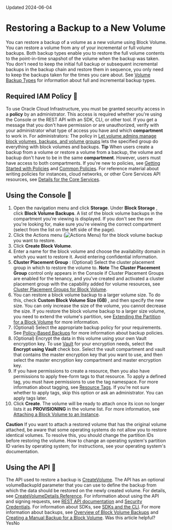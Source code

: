 Updated 2024-06-04
# Restoring a Backup to a New Volume
You can restore a backup of a volume as a new volume using Block Volume. 
You can restore a volume from any of your incremental or full volume backups. Both backup types enable you to restore the full volume contents to the point-in-time snapshot of the volume when the backup was taken. You don't need to keep the initial full backup or subsequent incremental backups in the backup chain and restore them in sequence, you only need to keep the backups taken for the times you care about. See [Volume Backup Types](https://docs.oracle.com/en-us/iaas/Content/Block/Concepts/blockvolumebackups.htm#backuptype) for information about full and incremental backup types.
## Required IAM Policy 🔗 
To use Oracle Cloud Infrastructure, you must be granted security access in a **policy** by an administrator. This access is required whether you're using the Console or the REST API with an SDK, CLI, or other tool. If you get a message that you don't have permission or are unauthorized, verify with your administrator what type of access you have and which **compartment** to work in.
For administrators: The policy in [Let volume admins manage block volumes, backups, and volume groups](https://docs.oracle.com/iaas/Content/Identity/Concepts/commonpolicies.htm#volume-admins-manage-volumes-and-backups) lets the specified group do everything with block volumes and backups.
**Tip** When users create a backup from a volume or restore a volume from a backup, the volume and backup don't have to be in the same **compartment**. However, users must have access to both compartments. 
If you're new to policies, see [Getting Started with Policies](https://docs.oracle.com/iaas/Content/Identity/Concepts/policygetstarted.htm) and [Common Policies](https://docs.oracle.com/iaas/Content/Identity/Concepts/commonpolicies.htm). For reference material about writing policies for instances, cloud networks, or other Core Services API resources, see [Details for the Core Services](https://docs.oracle.com/iaas/Content/Identity/policyreference/corepolicyreference.htm).
## Using the Console 🔗 
  1. Open the navigation menu and click **Storage**. Under **Block Storage** , click **Block Volume Backups**. 
A list of the block volume backups in the compartment you're viewing is displayed. If you don't see the one you're looking for, make sure you're viewing the correct compartment (select from the list on the left side of the page).
  2. Click the Actions menu (![Actions Menu](https://docs.oracle.com/en-us/iaas/Content/libraries/global-images/actions-menu.png)) for the block volume backup you want to restore.
  3. Click **Create Block Volume**.
  4. Enter a name for the block volume and choose the availability domain in which you want to restore it. Avoid entering confidential information.
  5. **Cluster Placement Group** : (Optional) Select the cluster placement group in which to restore the volume to. 
**Note** The **Cluster Placement Group** control only appears in the Console if Cluster Placement Groups are enabled for the tenancy, and you've created and activated a cluster placement group with the capability added for volume resources, see [Cluster Placement Groups for Block Volume](https://docs.oracle.com/en-us/iaas/Content/Block/Tasks/clusterplacementgroups.htm#clusterplacementgroups "Oracle Cloud Infrastructure Cluster Placement Groups lets you create resources in close proximity to one another to support low-latency networking use cases."). 
  6. You can restore a block volume backup to a larger volume size. To do this, check **Custom Block Volume Size (GB)** , and then specify the new size. You can only increase the size of the volume, you cannot decrease the size. If you restore the block volume backup to a larger size volume, you need to extend the volume's partition, see [Extending the Partition for a Block Volume](https://docs.oracle.com/en-us/iaas/Content/Block/Tasks/extendingblockpartition.htm#Extending_the_Partition_for_a_Block_Volume) for more information.
  7. (Optional) Select the appropriate backup policy for your requirements. See [Policy-Based Backups](https://docs.oracle.com/en-us/iaas/Content/Block/Tasks/schedulingvolumebackups.htm#PolicyBased_Backups) for more information about backup policies. 
  8. (Optional) Encrypt the data in this volume using your own Vault encryption key. To use [Vault](https://docs.oracle.com/iaas/Content/KeyManagement/Concepts/keyoverview.htm) for your encryption needs, select the **Encrypt using Vault** check box. Select the vault compartment and vault that contains the master encryption key that you want to use, and then select the master encryption key compartment and master encryption key.
  9. If you have permissions to create a resource, then you also have permissions to apply free-form tags to that resource. To apply a defined tag, you must have permissions to use the tag namespace. For more information about tagging, see [Resource Tags](https://docs.oracle.com/iaas/Content/General/Concepts/resourcetags.htm). If you're not sure whether to apply tags, skip this option or ask an administrator. You can apply tags later.
  10. Click **Create**.
The volume will be ready to attach once its icon no longer lists it as **PROVISIONING** in the volume list. For more information, see [Attaching a Block Volume to an Instance](https://docs.oracle.com/en-us/iaas/Content/Block/Tasks/attachingavolume.htm#top "Attach a block volume to a compute instance to expand the available storage on the instance.").


**Caution** If you want to attach a restored volume that has the original volume attached, be aware that some operating systems do not allow you to restore identical volumes. To resolve this, you should change the partition IDs before restoring the volume. How to change an operating system's partition ID varies by operating system; for instructions, see your operating system's documentation.
## Using the API 🔗 
The API used to restore a backup is [CreateVolume](https://docs.oracle.com/iaas/api/#/en/iaas/latest/Volume/CreateVolume). The API has an optional volumeBackupId parameter that you can use to define the backup from which the data should be restored on the newly created volume. For details, see [CreateVolumeDetails Reference](https://docs.oracle.com/iaas/api/#/en/iaas/latest/requests/CreateVolumeDetails).
For information about using the API and signing requests, see [REST API documentation](https://docs.oracle.com/iaas/Content/API/Concepts/usingapi.htm) and [Security Credentials](https://docs.oracle.com/iaas/Content/General/Concepts/credentials.htm). For information about SDKs, see [SDKs and the CLI](https://docs.oracle.com/iaas/Content/API/Concepts/sdks.htm).
For more information about backups, see [Overview of Block Volume Backups](https://docs.oracle.com/en-us/iaas/Content/Block/Concepts/blockvolumebackups.htm#Overview_of_Block_Volume_Backups) and [Creating a Manual Backup for a Block Volume](https://docs.oracle.com/en-us/iaas/Content/Block/Tasks/backingupavolume.htm#Backing_Up_a_Volume "Create a manual backup for a volume in the Block Volume service.").
Was this article helpful?
YesNo

